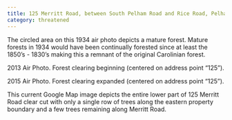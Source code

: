 ```yaml
---
title: 125 Merritt Road, between South Pelham Road and Rice Road, Pelham
category: threatened
---
```


The circled area on this 1934 air photo depicts a mature forest. Mature forests in 1934 would have been continually forested since at least the 1850’s - 1830’s making this a remnant of the original Carolinian forest.

2013 Air Photo. Forest clearing beginning (centered on address point “125”).

2015 Air Photo. Forest clearing expanded (centered on address point “125”).

This current Google Map image depicts the entire lower part of 125 Merritt Road clear cut with only a single row of trees along the eastern property boundary and a few trees remaining along Merritt Road.

